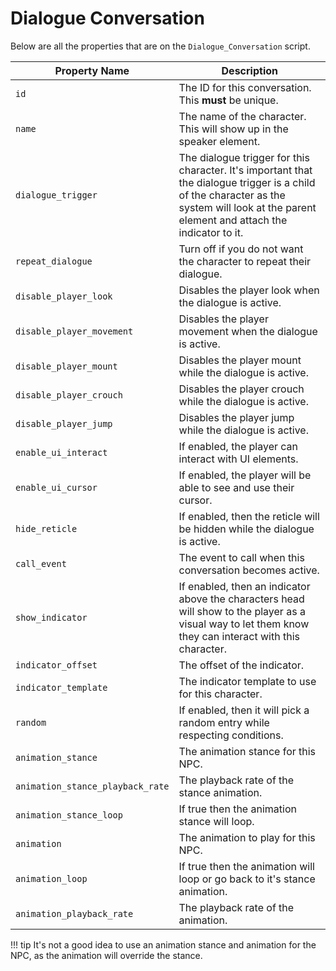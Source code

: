 # Dialogue Conversation

Below are all the properties that are on the `Dialogue_Conversation` script.

| Property Name | Description |
| ------------- | ----------- |
| `id` | The ID for this conversation.  This **must** be unique. |
| `name` | The name of the character.  This will show up in the speaker element. |
| `dialogue_trigger` | The dialogue trigger for this character.  It's important that the dialogue trigger is a child of the character as the system will look at the parent element and attach the indicator to it. |
| `repeat_dialogue` | Turn off if you do not want the character to repeat their dialogue. |
| `disable_player_look` | Disables the player look when the dialogue is active. |
| `disable_player_movement` | Disables the player movement when the dialogue is active. |
| `disable_player_mount` | Disables the player mount while the dialogue is active. |
| `disable_player_crouch` | Disables the player crouch while the dialogue is active. |
| `disable_player_jump` | Disables the player jump while the dialogue is active. |
| `enable_ui_interact` | If enabled, the player can interact with UI elements. |
| `enable_ui_cursor` | If enabled, the player will be able to see and use their cursor. |
| `hide_reticle` | If enabled, then the reticle will be hidden while the dialogue is active. |
| `call_event` | The event to call when this conversation becomes active. |
| `show_indicator` | If enabled, then an indicator above the characters head will show to the player as a visual way to let them know they can interact with this character. |
| `indicator_offset` | The offset of the indicator. |
| `indicator_template` | The indicator template to use for this character. |
| `random` | If enabled, then it will pick a random entry while respecting conditions. |
| `animation_stance` | The animation stance for this NPC. |
| `animation_stance_playback_rate` | The playback rate of the stance animation. |
| `animation_stance_loop` | If true then the animation stance will loop. |
| `animation` | The animation to play for this NPC. |
| `animation_loop` | If true then the animation will loop or go back to it's stance animation. |
| `animation_playback_rate` | The playback rate of the animation. |

!!! tip
	It's not a good idea to use an animation stance and animation for the NPC, as the animation will override the stance.